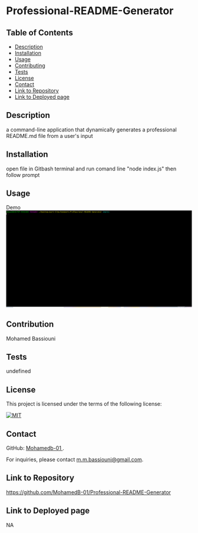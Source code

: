 # Professional-README-Generator 

    
## Table of Contents
- [Description](#Description)
- [Installation](#Installation)
- [Usage](#Usage)
- [Contributing](#Contribution)
- [Tests](#Tests)
- [License](#License)
- [Contact](#Contact)
- [Link to Repository](#Repository)
- [Link to Deployed page](#Deployed)
    
## Description
a command-line application that dynamically generates a professional README.md file from a user's input
        
## Installation
open file in Gitbash terminal and run comand line "node index.js" then follow prompt
        
## Usage
Demo  
![Demo](assets/Professional-README-Generator.gif)
        
## Contribution
Mohamed Bassiouni
        
## Tests
undefined
        
## License
This project is licensed under the terms of the following license: 
    
[![MIT](https://img.shields.io/badge/License-MIT-blue.svg)](https://opensource.org/licenses/MIT)
    
        
## Contact
GitHub: [Mohamedb-01 ](https://github.com/Mohamedb-01 ). 
    
For inquiries, please contact m.m.bassiouni@gmail.com.
    
## Link to Repository 
https://github.com/MohamedB-01/Professional-README-Generator
    
## Link to Deployed page
NA